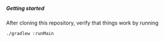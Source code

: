 ##### Getting started

After cloning this repository, verify that things work by running

```bash
./gradlew :runMain
```
